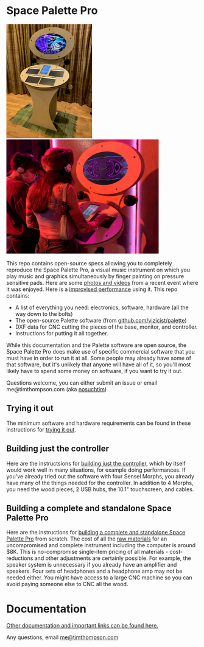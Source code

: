 <h1>Space Palette Pro</h1>
<p>
<img src="images/spp.jpg" height=300>&nbsp;&nbsp;<img src="images/spp_at_local_love.jpg" height=300>
<p>
This repo contains open-source specs allowing you to completely reproduce the Space Palette Pro,
a visual music instrument on which you play music and graphics simultaneously by finger painting on
pressure sensitive pads.  Here are some <a href="https://photos.app.goo.gl/1x5BrCuc9yP6Z52XA">photos and videos</a> from a recent event where it was enjoyed.  Here is a <a href="https://youtu.be/HDtxEyCI_zc?t=362">improvised performance</a> using it.
This repo contains:
<p>
<ul>
<li>A list of everything you need: electronics, software, hardware (all the way down to the bolts)
<li>The open-source Palette software (from <a href="https://github.com/vizicist/palette">github.com/vizicist/palette</a>)
<li>DXF data for CNC cutting the pieces of the base, monitor, and controller.
<li>Instructions for putting it all together.
</ul>

<p>
While this documentation and the Palette software are open source, the Space Palette Pro does
make use of specific commercial software that you must have in order to run it at all.
Some people may already have some of that software, but it's unlikely that anyone will
have all of it, so you'll most likely have to spend some money on software, if you want to try it out.
<p>
Questions welcome, you can either submit an issue or email me@timthompson.com (aka <a href="https://nosuchtim.com">nosuchtim</a>)
<p>

<h2>Trying it out</h2>
<p>
The minimum software and hardware requirements can be found in these instructions for
<a href="doc/trying_it_out.md">trying it out</a>.

<h2>Building just the controller</h2>
<p>
Here are the instructsions for <a href="doc/building_controller.md">building just the controller</a>,
which by itself would work well in many situations, for example doing performances.
If you've already tried out the software with four Sensel Morphs, you already have many of the things
needed for the controller.  In addition to 4 Morphs, you need the wood pieces, 2 USB hubs, the 10.1" touchscreen, and cables.

<h2>Building a complete and standalone Space Palette Pro</h2>
<p>
Here are the instructions for <a href="doc/building.md">building a complete and standalone Space Palette Pro</a> from scratch.
The cost of all the <a href="doc/parts.pdf">raw materials</a> for an uncompromised and complete instrument
including the computer is around $8K.
This is no-compromise single-item pricing of all materials - cost-reductions
and other adjustments are certainly possible.
For example, the speaker system is unnecessary
if you already have an amplifier and speakers.
Four sets of headphones and a headphone amp may not be needed either.
You might have access to a large CNC machine so you can avoid
paying someone else to CNC all the wood.
<p>
<h1>Documentation</h1>
<a href="doc/README.md">Other documentation and important links can be found here.</a>
<p>
<p>
Any questions, email <a href="mailto:me@timthompson.com">me@timthompson.com</a>